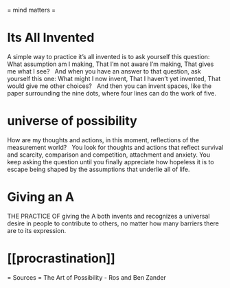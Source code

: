 = mind matters =

# Its All Invented
A simple way to practice it’s all invented is to ask yourself this question:
  What assumption am I making,
  That I’m not aware I’m making,
  That gives me what I see?
 
And when you have an answer to that question, ask yourself this one:
  What might I now invent,
  That I haven’t yet invented,
  That would give me other choices?
 
And then you can invent spaces, like the paper surrounding the nine dots, where four lines can do the work of five.

# universe of possibility
  How are my thoughts and actions, in this moment, reflections of the measurement world?
 
You look for thoughts and actions that reflect survival and scarcity, comparison and competition, attachment and anxiety.
You keep asking the question until you finally appreciate how hopeless it is to escape being shaped by the assumptions that underlie all of life.

# Giving an A
THE PRACTICE OF giving the A both invents and recognizes a universal desire in people to contribute to others, no matter how many barriers there are to its expression.

# [[procrastination]]

= Sources =
The Art of Possibility - Ros and Ben Zander
